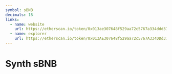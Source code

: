 ```yaml
---
symbol: sBNB
decimals: 18
links:
  - name: website
    url: https://etherscan.io/token/0x013ae307648f529aa72c5767a334ddd37aab43c3
  - name: explorer
    url: https://etherscan.io/token/0x013AE307648f529aa72c5767A334DDd37aaB43c3
---
```


# Synth sBNB
